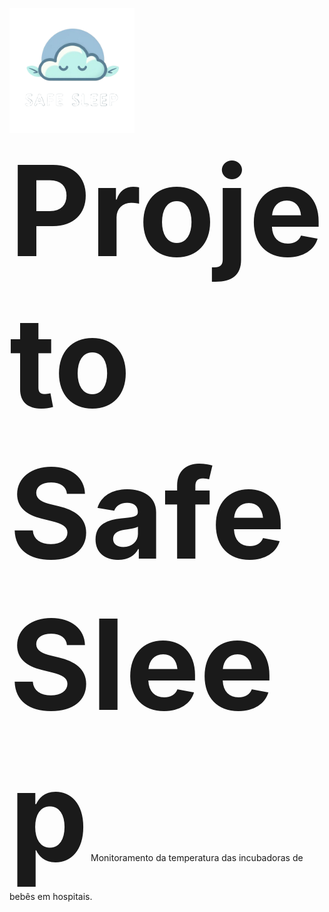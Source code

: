 <img src="https://github.com/Ivanrangelpm/SafeSleep/blob/main/dinamizacao/siteInstitucional/imagens/logo.png" alt="Logo da empresa" style="width:200px"> <span style="font-weight: bold; font-size: 200px">Projeto SafeSleep</span>
Monitoramento da temperatura das incubadoras de bebês em hospitais.


